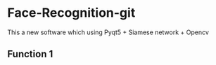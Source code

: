 # Face-Recognition-git
This a new software which using Pyqt5 + Siamese network + Opencv
## Function 1
